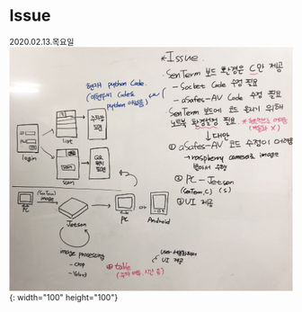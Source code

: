 # Issue

2020.02.13.목요일
![issue](https://github.com/Kim-SuBin/2020_winter_Intern/blob/master/img/Issue.jpg){: width="100" height="100"}
